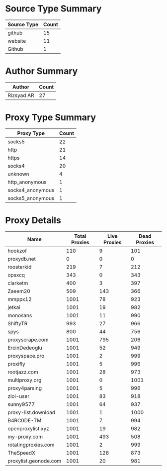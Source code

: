 # Source Type Summary

| Source Type | Count |
|-------------|-------|
| github | 15 |
| website | 11 |
| Github | 1 |


# Author Summary

| Author | Count |
|--------|-------|
| Rizsyad AR | 27 |


# Proxy Type Summary

| Proxy Type | Count |
|------------|-------|
| socks5 | 22 |
| http | 21 |
| https | 14 |
| socks4 | 20 |
| unknown | 4 |
| http_anonymous | 1 |
| socks4_anonymous | 1 |
| socks5_anonymous | 1 |


# Proxy Details

| Name | Total Proxies | Live Proxies | Dead Proxies |
|------|---------------|--------------|---------------|
| hookzof | 110 | 9 | 101 |
| proxydb.net | 0 | 0 | 0 |
| roosterkid | 219 | 7 | 212 |
| opsxcq | 343 | 0 | 343 |
| clarketm | 400 | 3 | 397 |
| Zaeem20 | 509 | 143 | 366 |
| mmppx12 | 1001 | 78 | 923 |
| jetkai | 1001 | 19 | 982 |
| monosans | 1001 | 11 | 990 |
| ShiftyTR | 993 | 27 | 966 |
| spys | 800 | 44 | 756 |
| proxyscrape.com | 1001 | 795 | 206 |
| ErcinDedeoglu | 1001 | 52 | 949 |
| proxyspace.pro | 1001 | 2 | 999 |
| proxifly | 1001 | 5 | 996 |
| rootjazz.com | 1001 | 28 | 973 |
| multiproxy.org | 1001 | 0 | 1001 |
| proxy4parsing | 1001 | 5 | 996 |
| zloi-user | 1001 | 83 | 918 |
| sunny9577 | 1001 | 64 | 937 |
| proxy-list.download | 1001 | 1 | 1000 |
| B4RC0DE-TM | 1001 | 7 | 994 |
| openproxylist.xyz | 1001 | 19 | 982 |
| my-proxy.com | 1001 | 493 | 508 |
| rotatingproxies.com | 1001 | 2 | 999 |
| TheSpeedX | 1001 | 128 | 873 |
| proxylist.geonode.com | 1001 | 20 | 981 |
